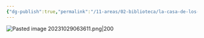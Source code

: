 ```yaml
---
{"dg-publish":true,"permalink":"/11-areas/02-biblioteca/la-casa-de-los-espiritus/","noteIcon":""}
---
```


![Pasted image 20231029063611.png|200](/img/user/02%20Image/Pasted%20image%2020231029063611.png)